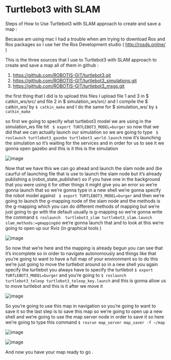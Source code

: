 # Turtlebot3 with SLAM
Steps of How to Use Turtlebot3 with SLAM approach to create and save a map :

Because am using mac I had a trouble when am trying to download Ros and Ros packages so I use her the Ros Development studio ( http://rosds.online/ ) 

This is the three sources that I use to Turtlebot3 with SLAM approach to create and save a map all of them in github :
1)	https://github.com/ROBOTIS-GIT/turtlebot3.git
2)	https://github.com/ROBOTIS-GIT/turtlebot3_simulations.git
3)	https://github.com/ROBOTIS-GIT/turtlebot3_msgs.git

the first thing that I did is to upload this files I upload file 1 and 3 in   $ catkin_ws/src/ and file 2 in $ simulation_ws/src/  and I compile the $ catkin_ws/ by ``` $ catkin_make ``` and I do the same for $ simulation_ws/ by ``` $ catkin_make ```

so first we going to specify what turtlebot3 model we are using in the simulation_ws file hit ``` $ export TURTLEBOT3_MODEL=burger```  so now that we did that we can actually launch our simulation so we are going to type ``` $ roslaunch turtlebot3_gazebo turtlebot3_world.launch```  now it’s launching the simulation so it’s waiting for the services and in order for us to see it we gonna open gazebo and this is it this is the simulation 

![image](https://user-images.githubusercontent.com/86170422/123352331-bf22aa80-d567-11eb-8f5a-1f5f69ec2774.png)

Now that we have this we can go ahead and launch the slam node and (be caurful of launching file that is use to launch the slam node but it’s already publishing a (robot_state_publisher) so if you have one in the background that you were using it for other things it might give you an error so we’re gonna launch that so we’re gonna type in a new shell we’re gonna specify the robot model against    ``` $ export TURTLEBOT3_MODEL=burger``` and then we’re going to launch the g-mapping node of the slam node and the methods is the g-mapping which you can do different methods of mapping but we’re just going to go with the default usually is g-mapping so we’re gonna write the command ``` $ roslaunch  turtlebot3_slam turtlebot3_slam.launch slam_methods:=gmapping ```so we’re gonna launch that and to look at this we’re going to open up our Rviz (in graphical tools )

![image](https://user-images.githubusercontent.com/86170422/123352498-14f75280-d568-11eb-9ab7-ad8644ae2b8c.png)

So now that we’re here and the mapping is already begun you can see that it’s incomplete so in order to navigate autonomously and things like that you’re going to want to have a full map of your environment so to do this we’re just going to move the turtlebot around so in a new shell you again specify the turtlebot you always have to specify the turtlebot ``` $ export TURTLEBOT3_MODEL=burger ``` and you’re going to ``` $ roslaunch turtlebot3_teleop turtlebot3_teleop_key.launch ``` and this is gonna allow us to move turtlebot and this is it after we move it 

![image](https://user-images.githubusercontent.com/86170422/123352672-7e776100-d568-11eb-8ada-28a27ec67ab2.png)

So you’re going to use this map in navigation so you’re going to want to save it so the last step is to save this map so we’re going to open up a new shell and we’re going to use the map server node in order to save it so here we’re going to type this command ``` $ rosrun map_server map_saver -f ~/map ```

![image](https://user-images.githubusercontent.com/86170422/123352727-a1a21080-d568-11eb-9ad7-bef66a4480f1.png)


![image](https://user-images.githubusercontent.com/86170422/123352742-a666c480-d568-11eb-8f63-d19a04b28926.png)


And now you have your map ready to go .




